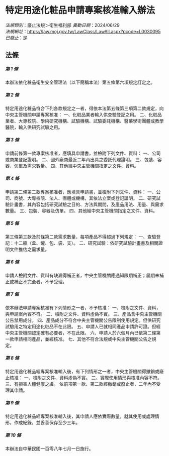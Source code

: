 # 特定用途化粧品申請專案核准輸入辦法

*法規類別*：廢止法規＞衛生福利部
*異動日期*：2024/06/29  
*法規網址*：https://law.moj.gov.tw/LawClass/LawAll.aspx?pcode=L0030095
*已廢止*：是


## 法條
##### 第 1 條
本辦法依化粧品衛生安全管理法（以下簡稱本法）第五條第六項規定訂定之。

##### 第 2 條
特定用途化粧品符合下列各款規定之一者，得依本法第五條第三項第二款規定，向中央主管機關申請專案核准：
一、化粧品業者輸入供查驗登記之用。
二、化粧品業者、大專校院、學術研究機構、試驗機構、試驗委託機構、醫藥學術團體或教學醫院，輸入供研究試驗之用。

##### 第 3 條
申請前條第一款專案核准者，應填具申請書，並檢附下列文件、資料：
一、公司或商業登記證明。
二、國外廠商最近二年內出具之委託代理證明。
三、包裝、容器、仿單及需求數量。
四、其他經中央主管機關指定之文件、資料。

##### 第 4 條
申請第二條第二款專案核准者，應填具申請書，並檢附下列文件、資料：
一、公司、商號、大專校院、法人、團體或機構，其依法立案或登記證明。
二、研究試驗計畫書，其內容包括研究試驗之目的、方法與期間，及產品用法、用量、與需求數量。
三、包裝、容器及仿單。
四、其他經中央主管機關指定之文件、資料。

##### 第 5 條
第三條第三款及前條第二款需求數量，每項產品不得超過下列規定：
一、查驗登記：十二瓶（盒、罐、包、袋、支）。
二、研究試驗：依研究試驗計畫書及相關證明文件推估之需求量。

##### 第 6 條
申請人檢附文件、資料有缺漏得補正者，中央主管機關應通知限期補正；屆期未補正或補正不完全者，不予受理。

##### 第 7 條
依本辦法申請專案核准有下列情形之一者，不予核准：
一、檢附之文件、資料，與申請案內容不符。
二、檢附之文件、資料虛偽不實。
三、產品含中央主管機關公告禁用成分。
四、產品成分不符合中央主管機關公告限制使用規定。但供研究試驗用之特定用途化粧品不在此限。
五、申請人已就相同產品申請許可證。但經中央主管機關認定確有必要者，不在此限。
六、申請人於六個月內已依第二條第一款申請相同產品，並經核准。
七、其他不符合法規或中央主管機關公告之規定。

##### 第 8 條
特定用途化粧品經專案核准輸入後，有下列情形之一者，中央主管機關得撤銷或廢止核准：
一、檢附之文件、資料虛偽不實。
二、實際使用情形與核准內容不符。
三、有損害人體健康之虞。
依前項第一款、第二款經撤銷或廢止者，二年內不受理其申請。

##### 第 9 條
特定用途化粧品經專案核准輸入後，其申請人應依實際數量，就其使用或處理情形，作成紀錄，並妥善保存至少三年。

##### 第 10 條
本辦法自中華民國一百零八年七月一日施行。


